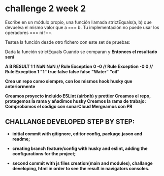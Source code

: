 # challenge 2 week 2

Escribe en un módulo propio, una función llamada strictEquals(a, b) que devuelva el mismo valor que a === b. Tu implementación no puede usar los operadores === ni !==.

Testea la función desde otro fichero con este set de pruebas:

Dada la función strictEquals
Cuando se comparan <A> y <B>
Entonces el resultado será <Result>

A B RESULT
1 1 <true>
NaN NaN <false> // Rule Exception
0 -0 <true> // Rule Exception
-0 0 <true> // Rule Exception
1 "1" <false>
true false <false>
false false <true>
"Water" "oil" <false>

Crea un repo como siempre, con los mismos hook husky que anteriormente

Creamos proyecto incluido ESLint (airbnb) y prettier
Creamos el repo, protegemos la rama y añadimos husky
Creamos la rama de trabajo:
Comprobamos el código con sonarCloud
Mergeamos con PR

## CHALLANGE DEVELOPED STEP BY STEP:

- initial commit with gitignore, editor config, package.jason and readme;

- creating branch feature/config with husky and eslint, adding the configurations for the project;

- second commit with js files creation(main and modules), challange developing, html in order to see the result in navigators consoles.
